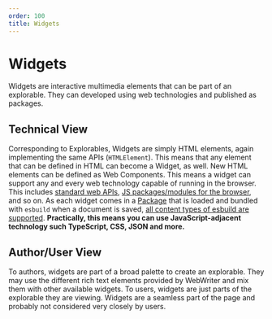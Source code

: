 ```yaml
---
order: 100
title: Widgets
---
```



# Widgets
Widgets are interactive multimedia elements that can be part of an explorable. They can developed using web technologies and published as packages.

## Technical View
Corresponding to Explorables, Widgets are simply HTML elements, again implementing the same APIs (`HTMLElement`). This means that any element that can be defined in HTML can become a Widget, as well. New HTML elements can be defined as Web Components. This means a widget can support any and every web technology capable of running in the browser. This includes [standard web APIs](https://developer.mozilla.org/en-US/docs/Web/API), [JS packages/modules for the browser](https://www.npmjs.com/), and so on.
As each widget comes in a [Package](../packages/packages.md) that is loaded and bundled with `esbuild` when a document is saved, 
[all content types of esbuild are supported](https://esbuild.github.io/content-types/).
**Practically, this means you can use JavaScript-adjacent technology such TypeScript, CSS, JSON and more.**

## Author/User View
To authors, widgets are part of a broad palette to create an explorable. They may use the different rich text elements provided by WebWriter and mix them with other available widgets. To users, widgets are just parts of the explorable they are viewing. Widgets are a seamless part of the page and probably not considered very closely by users.